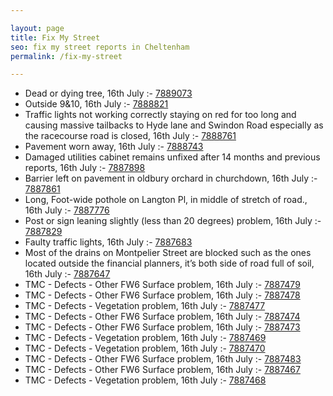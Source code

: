 ```yaml
---

layout: page
title: Fix My Street
seo: fix my street reports in Cheltenham
permalink: /fix-my-street

---
```


<!-- fix_marker starts -->

- Dead or dying tree, 16th July :- [7889073](https://www.fixmystreet.com/report/7889073)
- Outside 9&10, 16th July :- [7888821](https://www.fixmystreet.com/report/7888821)
- Traffic lights not working correctly staying on red for too long and causing massive tailbacks to Hyde lane and Swindon Road especially as the racecourse road is closed, 16th July :- [7888761](https://www.fixmystreet.com/report/7888761)
- Pavement worn away, 16th July :- [7888743](https://www.fixmystreet.com/report/7888743)
- Damaged utilities cabinet remains unfixed after 14 months and previous reports, 16th July :- [7887898](https://www.fixmystreet.com/report/7887898)
- Barrier left on pavement in oldbury orchard in churchdown, 16th July :- [7887861](https://www.fixmystreet.com/report/7887861)
- Long, Foot-wide pothole on Langton Pl, in middle of stretch of road., 16th July :- [7887776](https://www.fixmystreet.com/report/7887776)
- Post or sign leaning slightly (less than 20 degrees) problem, 16th July :- [7887829](https://www.fixmystreet.com/report/7887829)
- Faulty traffic lights, 16th July :- [7887683](https://www.fixmystreet.com/report/7887683)
- Most of the drains on Montpelier Street are blocked such as the ones located outside the financial planners, it’s both side of road full of soil, 16th July :- [7887647](https://www.fixmystreet.com/report/7887647)
- TMC - Defects - Other FW6  Surface problem, 16th July :- [7887479](https://www.fixmystreet.com/report/7887479)
- TMC - Defects - Other FW6  Surface problem, 16th July :- [7887478](https://www.fixmystreet.com/report/7887478)
- TMC - Defects - Vegetation problem, 16th July :- [7887477](https://www.fixmystreet.com/report/7887477)
- TMC - Defects - Other FW6  Surface problem, 16th July :- [7887474](https://www.fixmystreet.com/report/7887474)
- TMC - Defects - Other FW6  Surface problem, 16th July :- [7887473](https://www.fixmystreet.com/report/7887473)
- TMC - Defects - Vegetation problem, 16th July :- [7887469](https://www.fixmystreet.com/report/7887469)
- TMC - Defects - Vegetation problem, 16th July :- [7887470](https://www.fixmystreet.com/report/7887470)
- TMC - Defects - Other FW6  Surface problem, 16th July :- [7887483](https://www.fixmystreet.com/report/7887483)
- TMC - Defects - Other FW6  Surface problem, 16th July :- [7887467](https://www.fixmystreet.com/report/7887467)
- TMC - Defects - Vegetation problem, 16th July :- [7887468](https://www.fixmystreet.com/report/7887468)

<!-- fix_marker ends -->